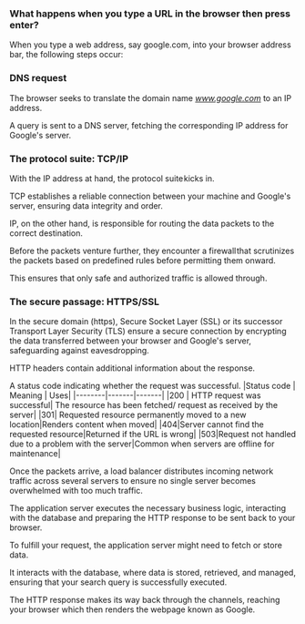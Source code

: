 ### What happens when you type a URL in the browser then press enter?

When you type a web address, say google.com, into your browser address bar, the following steps occur:

### DNS request
The browser seeks to translate the domain name *www.google.com* to an IP address.

A query is sent to a DNS server, fetching the corresponding IP address for Google's server.

### The protocol suite: TCP/IP

With the IP address at hand, the protocol suite kicks in. 

TCP establishes a reliable connection between your machine and Google's server, ensuring data integrity and order. 

IP, on the other hand, is responsible for routing the data packets to the correct destination.

Before the packets venture further, they encounter a firewall that scrutinizes the packets based on predefined rules before permitting them onward. 

This ensures that only safe and authorized traffic is allowed through.

### The secure passage: HTTPS/SSL

In the secure domain (https), Secure Socket Layer (SSL) or its successor Transport Layer Security (TLS) ensure a secure connection by encrypting the data transferred between your browser and Google's server, safeguarding against eavesdropping.

HTTP headers contain additional information about the response.

A status code indicating whether the request was successful. 
|Status code | Meaning | Uses|
|--------|-------|-------|
|200 | HTTP request was successful| The resource has been fetched/ request as received by the server|
|301| Requested resource permanently moved to a new location|Renders content when moved|
|404|Server cannot find the requested resource|Returned if the URL is wrong|
|503|Request not handled due to a problem with the server|Common when servers are offline for maintenance|


Once the packets arrive, a load balancer distributes incoming network traffic across several servers to ensure no single server becomes overwhelmed with too much traffic. 

The application server executes the necessary business logic, interacting with the database and preparing the HTTP response to be sent back to your browser.

To fulfill your request, the application server might need to fetch or store data. 

It interacts with the database, where data is stored, retrieved, and managed, ensuring that your search query is successfully executed.

The HTTP response makes its way back through the channels, reaching your browser which then renders the webpage known as Google.
